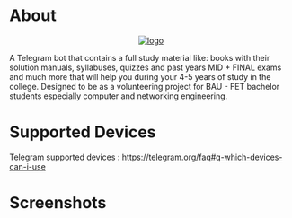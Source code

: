 # About 

<p align="center">
<a href="https://t.me/CNE_GUIDE_BOT"><img src = "https://user-images.githubusercontent.com/72268356/202699348-2c20b2bb-d53d-4d5e-a67f-9e48fb13776c.jpg" alt="logo"></a>
   </p>



   
A Telegram bot that contains a full study material like: books with their solution manuals, syllabuses, quizzes and past years MID + FINAL exams and much more that will help you during your 4-5 years of study in the college.
Designed to be as a volunteering project for BAU - FET bachelor students especially computer and networking engineering.

# Supported Devices
Telegram supported devices : https://telegram.org/faq#q-which-devices-can-i-use

# Screenshots 

